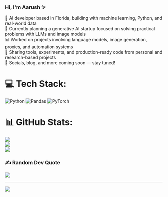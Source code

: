 ### Hi, I'm Aarush ✨  
🧠 AI developer based in Florida, building with machine learning, Python, and real-world data  
🚀 Currently planning a generative AI startup focused on solving practical problems with LLMs and image models  
📊 Worked on projects involving language models, image generation, proxies, and automation systems  
📂 Sharing tools, experiments, and production-ready code from personal and research-based projects  
🔗 Socials, blog, and more coming soon — stay tuned!  

# 💻 Tech Stack:
![Python](https://img.shields.io/badge/python-3670A0?style=for-the-badge&logo=python&logoColor=ffdd54) ![Pandas](https://img.shields.io/badge/pandas-%23150458.svg?style=for-the-badge&logo=pandas&logoColor=white) ![PyTorch](https://img.shields.io/badge/PyTorch-%23EE4C2C.svg?style=for-the-badge&logo=PyTorch&logoColor=white)
# 📊 GitHub Stats:
![](https://github-readme-stats.vercel.app/api?username=aarush-verma16&theme=midnight-purple&hide_border=false&include_all_commits=true&count_private=false)<br/>
![](https://nirzak-streak-stats.vercel.app/?user=aarush-verma16&theme=midnight-purple&hide_border=false)<br/>
![](https://github-readme-stats.vercel.app/api/top-langs/?username=aarush-verma16&theme=midnight-purple&hide_border=false&include_all_commits=true&count_private=false&layout=compact)

### ✍️ Random Dev Quote
![](https://quotes-github-readme.vercel.app/api?type=horizontal&theme=dark)

---
[![](https://visitcount.itsvg.in/api?id=aarush-verma16&icon=0&color=0)](https://visitcount.itsvg.in)

<!-- Proudly created with GPRM ( https://gprm.itsvg.in ) -->
